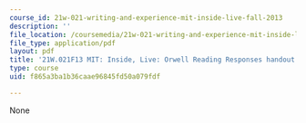 ```yaml
---
course_id: 21w-021-writing-and-experience-mit-inside-live-fall-2013
description: ''
file_location: /coursemedia/21w-021-writing-and-experience-mit-inside-live-fall-2013/f865a3ba1b36caae96845fd50a079fdf_MIT21W_021F13_Orwellreader.pdf
file_type: application/pdf
layout: pdf
title: '21W.021F13 MIT: Inside, Live: Orwell Reading Responses handout'
type: course
uid: f865a3ba1b36caae96845fd50a079fdf

---
```

None